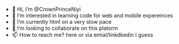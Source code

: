 - 👋 Hi, I’m @CrownPrinceNiyi
- 👀 I’m interested in learning code for web and mobile expereinces
- 🌱 I’m currently html on a very slow pace
- 💞️ I’m looking to collaborate on this platorm
- 📫 How to reach me? here or via emial/linkdkedin I guess
<!---
CrownPrinceNiyi/CrownPrinceNiyi is a ✨ special ✨ repository because its `README.md` (this file) appears on your GitHub profile.
You can click the Preview link to take a look at your changes.
--->
